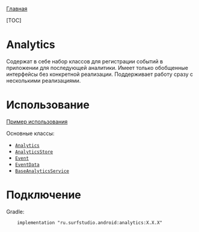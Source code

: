 [Главная](../docs/main.md)

[TOC]

# Analytics
Содержат в себе набор классов для регистрации событий в приложении для последующей аналитики.
Имеет только обобщенные интерфейсы без конкретной реализации. Поддерживает работу сразу с несколькими реализациями.

# Использование
[Пример использования](../firebase-sample)

Основные классы:
* [`Analytics`][a]
* [`AnalyticsStore`][as]
* [`Event`][e]
* [`EventData`][ed]
* [`BaseAnalyticsService`][bas]

# Подключение
Gradle:
```
    implementation "ru.surfstudio.android:analytics:X.X.X"
```

[a]: src/main/java/ru/surfstudio/android/analytics/Analytics.java
[as]: src/main/java/ru/surfstudio/android/analytics/store/AnalyticsStore.java
[e]: src/main/java/ru/surfstudio/android/analytics/event/Event.java
[ed]: src/main/java/ru/surfstudio/android/analytics/event/EventData.java
[bas]: src/main/java/ru/surfstudio/android/analytics/BaseAnalyticsService.java